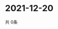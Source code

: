 # 2021-12-20
  共 0条

  <!-- BEGIN -->
  <!-- 最后更新时间Mon Dec 20 2021 09:04:47 GMT+0000 (Coordinated Universal Time) -->
  
  <!-- END -->
  
  
